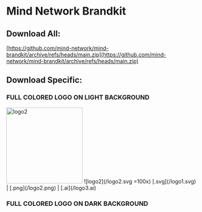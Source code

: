 # Mind Network Brandkit

## Download All: 
[https://github.com/mind-network/mind-brandkit/archive/refs/heads/main.zip](https://github.com/mind-network/mind-brandkit/archive/refs/heads/main.zip)

## Download Specific:

### FULL COLORED LOGO ON LIGHT BACKGROUND

<img src="/logo2.svg" alt="logo2" height="200"/>
![logo2](/logo2.svg =100x)
[.svg](/logo1.svg) | [.png](/logo2.png) | [.ai](/logo3.ai) 

### FULL COLORED LOGO ON DARK BACKGROUND
